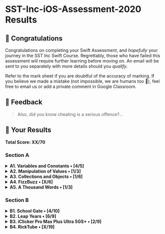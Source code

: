 #  SST-Inc-iOS-Assessment-2020 Results

## 🎉 Congratulations

Congratulations on completing your Swift Assessment, and *hopefully* your journey in the SST Inc Swift Course. Regrettably, those who have failed this assessment will require further learning before moving on. An email will be sent to you separately with more details should you *qualify*.

Refer to the mark sheet if you are doubtful of the accuracy of marking. If you believe we made a mistake (not impossible, we are humans too 💩), feel free to email us or add a private comment in Google Classroom.

## 👀 Feedback

>
> Also, did you know cheating is a serious offence?...
>

## 🤡 Your Results

**Total Score: XX/70**

### Section A

<details>
<summary><strong>A1. Variables and Constants • [4/5]</strong></summary>

1. Create a variable, called `rickrolls`, and set it to the number of times you have been rick-rolled by your fellow iOS teachers (any number works). `[1m]`

```swift
var rickrolls = 10
```

> 1m

---

2. Create a constant of the type `Double`, called `magicNumber`, and set it to `3`. `[2m]`

```swift
let magicNumber = 3.0
```

> 1m. Benefit Of Doubt (BOD) though you were supposed to set to integer `3`

---

3. What is the difference between a variable and a constant? `[2m]`

```txt
Answer: a variable can be changed while a constant cannot be changed
```

> 2m.

</details>

<details>
<summary><strong>A2. Manipulation of Values • [1/3]</strong></summary>

1. `(x + x)` as a `String`. `[1m]`

```swift
print (x + x)
```

> 0m. Did not print as `String`

---

2. `x`²¹. `[1m]`

```swift
print (x * x * x * x * x * x * x * x * x * x * x * x * x * x * x * x * x * x * x * x * x)
```

> 1m. Could have used `pow()`

---

3. Last digit of `x`. `[1m]`

```swift
print ((x * x * x * x * x * x * x * x * x * x * x * x * x * x * x * x * x * x * x * x * x) % 10)
```

> 0m. What...? See answer sheet.

</details>

<details>
<summary><strong>A3. Collections and Objects • [1/6]</strong></summary>

1. Define a structure (struct) called `Teacher` with the properties: `name`, `wearsGlasses`, and an **optional** value: `watchColor`, with the most appropriate types based on the table above. `[2m]`

```swift
struct Teacher {
    var name: String
    var wearsGlasses: String
    var watchColor: Bool
}
```

> 1m. `watchColor` not optional

---

2. Create an array called `teachers` containing multiple instances of `Teacher` using the details provided in the table above. `[2m]`

```swift
var array [teachers]
```

> 0m. See answer sheet

---

3. For each `name` in the array declared previously, add `" is the best"` to the end of the `name`, and print it out individually. `[2m]`

```swift

```

> 0m. Unattempted.

</details>

<details>
<summary><strong>A4. FizzBuzz • [X/6]</strong></summary>

1. Create a function called `fizzBuzz` which takes a parameter `number` of type `Int` and returns a `String` ("Fizz", "Buzz", "FizzBuzz", or the number itself) based on the conditions above. Refer to the sample Input/Output. `[4m]`

```swift
{ if Int / 3 = Int.{}
    return "Fizz"  
if Int / 4 = Int{
return "Buzz"}
if Int / 3||4 = Int{
return "Fizzbuzz"}
if Int / 3||4 = Double{
return Int}
```

> 0m. Does not compile. See answer sheet.

---

2. Hence, **using the function you created above**, print out the corresponding values when the numbers 1 to 50 are input, each on a new line. `[2m]`

```swift
Int = 1...50
if Int / 3 = Int{
    return "Fizz"}
if Int / 4 = Int{
    return "Buzz"}
if Int / 3||4 = Int{
    return "Fizzbuzz"}
if Int / 3||4 = Double{
    return Int}
}
```

> 0m. Does not compile. See answer sheet.

</details>

<details>
<summary><strong>A5. A Thousand Words • [1/3]</strong></summary>

1. Given an image view, `imageView`, and an image called `wheres_waldo` in `Assets.xcassets`, display the image. `[1m]`

```swift
imageView; "wheres_waldo" 
```

> 0m. See answer sheet.

---

2. Adjust the `contentMode` value of the image such that the entire image can be viewed, without getting cropped, while keeping the aspect ratio (not stretched/squashed). `[1m]`

```swift
contentMode = scaleToFill
```

> 0m. See answer sheet.

---

3. What is the difference between `UIImageView` and `UIImage`? Why are we unable to use them interchangeably? `[1m]`

```txt
Answer: UIImageView is for displaying single or many images while UIImage manages image data. We are unable to use them interchangeably as one is for displaying while the other is for managing image data.
```

> 1m.

</details>

### Section B

<details>
<summary><strong>B1. School Gate • [4/10]</strong></summary>

1. Given the variables above, write a set of conditions that tell the gate whether or not to unlock. `[5m]`

```swift

```

> 0m. Unattempted.

---

2. Assuming the day starts when the program runs, write a program to keep track of the number of seconds elapsed (passed), printing the value every second. `[5m]`

```swift
@IBOutlet weak var timeLabel: UILabel!
Timer.scheduledTimer(withTimeInterval: 0.1, repeats: true){ (_) in
    time += 0.1
    timeLabel.text = "\(self.time)s"
    
}
```

> 4m. Did you copy paste this...?

</details>

<details>
<summary><strong>B2. Leap Years • [6/9]</strong></summary>

1. Kesler's bugged code is shown below. There are **5 errors** present. Fix them. `[5m]`

```swift
func isLeap(year: Int) -> Bool {
    //1
    var isLeap = true
    
    if year / 4 == 0 {
        
        isLeap = true
        
        if year % 100 == 0 {
            //2
            isLeap = year % 400 == Int(0.0)
            
        }
    }
    //3
    return isLeap
}
```

> 3m. See answer sheet.

---

2. What is this feature called? How is it useful? How can Kesler get rid of it? `[2m]`

```txt
Answer: The feature is called breakpoint it is useful to break the code an run it up to a certain point. To get rid of it, Kesler should right click the breakpoint and then he should press delete breakpoint.
```

> 2m.

---

3. What might have caused the SIGABRT error, assuming that the app ran fine before he edited his Storyboard? Is a SIGTERM error the same as a SIGABRT error? When does a SIGTERM error occur. `[2m]`

```txt
Answer: Kesler may have have deleted a certain item in his storyboard and that might have caused the SIGABRT error. A SIGTERM Eerror is not the same as a SIGABRT error as SIGTERM is for terms while SIGABRT is for objects. A SIGTERM error occurs when a term is corrupted.
```

> 1m. SIGTERM typically occurs when you force quit your Simulator.

</details>

<details>
<summary><strong>B3. iClicker Pro Max Plus Ultra 5GS+ • [2/9]</strong></summary>

1. Label is to be set to your name when the program runs initially. `[1m]`
2. Border radius of the button is to be set to `15`. `[1m]`
3. Background color of the button should change to a random color each time the button is pressed. `[2m]`
4. Label should display the number of times the button has been clicked whenever the button is tapped. `[1m]`
5. Every 17 clicks,
    * Label should be set to the time in seconds since the first click, e.g. `"30s"`. `[2m]`
    * Text on the button is to be set to `"Yay"` (Hint: The correct answer requires setting text for the `.normal` state). `[1m]`
    * Reset the text on the button back to +1 after the next click. `[1m]`

```swift
/// You may declare any variables you may require here.
@IBOutlet weak var timeLabel: UILabel!

// type code here

public func viewDidLoad() {
    /// Treat this function as your typical `viewDidLoad()`.
    // type code here
    button.layer.cornerRadius = 15
    button.layer.backgroundColor = = UIColor(red: CGFloat.random(in: 0...1), green: CGFloat.random(in: 0...1), blue: CGFloat.random(in: 0...1), alpha: 1)
    
}

public func viewDidAppear(_ animated: Bool) {
    /// Treat this function as your typical `viewDidAppear(_:)`.
    // type code here
    Timer.scheduledTimer(withTimeInterval: 0.1, repeats: true){ (_) in
        self.time -= 0.1
        if count == 17 {
            button.text = "Yay"
            if count == 18 {
                button.text = "+1"
        self.timeLabel.text = "\(30)s"
        }
}

public func onButtonPress() {
    /// Treat this function as your typical `@IBAction` which is linked to the button.
    // type code here
    count += 1
    counterLabel.text = "\(count)"
        
}
    

    
}
    
}
```

> 2m. See answer sheet. Also, the question posed here is slightly different from clickers we have made in class before.

</details>

<details>
<summary><strong>B4. RickTube • [X/19]</strong></summary>

1. Create a new iOS App (use Swift and Storyboard) with `Xcode.app`. Save it in the test directory you previously downloaded. `[1m]`
2. Open `Main.storyboard` and create the user interface based on the specifications below. `[18m]`

</details>
